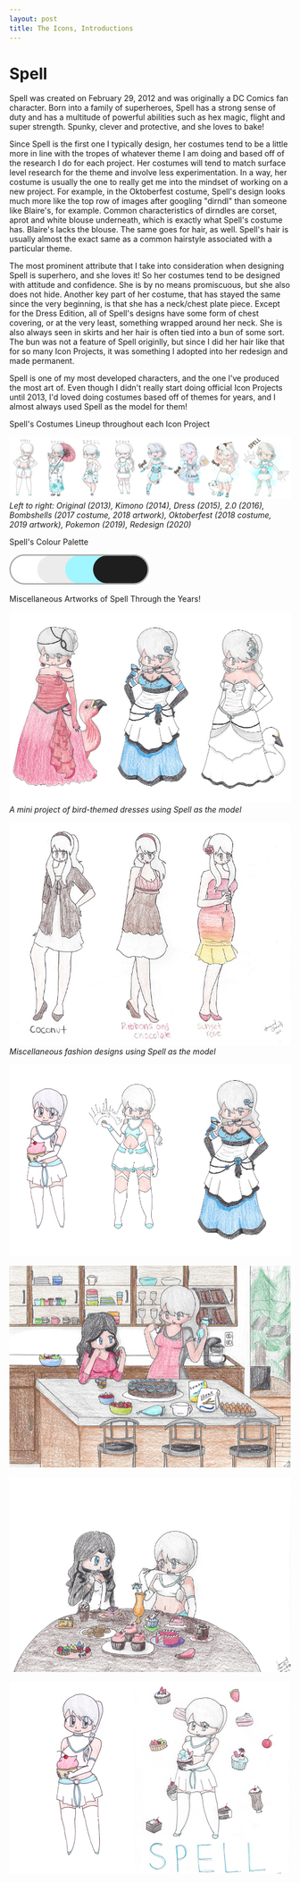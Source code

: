```yaml
---
layout: post
title: The Icons, Introductions
---
```

# Spell


Spell was created on February 29, 2012 and was originally a DC Comics fan character. Born into a family of superheroes, Spell has a strong sense of duty and has a multitude of powerful abilities such as hex magic, flight and super strength. Spunky, clever and protective, and she loves to bake!

Since Spell is the first one I typically design, her costumes tend to be a little more in line with the tropes of whatever theme I am doing and based off of the research I do for each project. Her costumes will tend to match surface level research for the theme and involve less experimentation. In a way, her costume is usually the one to really get me into the mindset of working on a new project. For example, in the Oktoberfest costume, Spell's design looks much more like the top row of images after googling "dirndl" than someone like Blaire's, for example. Common characteristics of dirndles are corset, aprot and white blouse underneath, which is exactly what Spell's costume has. Blaire's lacks the blouse. The same goes for hair, as well. Spell's hair is usually almost the exact same as a common hairstyle associated with a particular theme. 

The most prominent attribute that I take into consideration when designing Spell is superhero, and she loves it! So her costumes tend to be designed with attitude and confidence. She is by no means promiscuous, but she also does not hide. Another key part of her costume, that has stayed the same since the very beginning, is that she has a neck/chest plate piece. Except for the Dress Edition, all of Spell's designs have some form of chest covering, or at the very least, something wrapped around her neck. She is also always seen in skirts and her hair is often tied into a bun of some sort. The bun was not a feature of Spell originlly, but since I did her hair like that for so many Icon Projects, it was something I adopted into her redesign and made permanent. 

Spell is one of my most developed characters, and the one I've produced the most art of. Even though I didn't really start doing official Icon Projects until 2013, I'd loved doing costumes based off of themes for years, and I almost always used Spell as the model for them!

Spell's Costumes Lineup throughout each Icon Project

![Spell Lineup](/assets/artwork/IconProjects/IconIntros/Spell/Spell_CostumesLineup.jpg) 
_Left to right: Original (2013), Kimono (2014), Dress (2015), 2.0 (2016), Bombshells (2017 costume, 2018 artwork), Oktoberfest (2018 costume, 2019 artwork), Pokemon (2019), Redesign (2020)_

Spell's Colour Palette

![Spell Colour Palette](/assets/artwork/IconProjects/IconIntros/Spell/Spell_ColourPalette.jpg) 

Miscellaneous Artworks of Spell Through the Years! 

![Spell Bird Dresses](/assets/artwork/IconProjects/IconIntros/Spell/Spell_BirdDresses.jpg)
_A mini project of bird-themed dresses using Spell as the model_

![Spell Misc Design](/assets/artwork/IconProjects/IconIntros/Spell/Spell_DesignSet.jpg) 
_Miscellaneous fashion designs using Spell as the model_

![Spell Misc Art 1](/assets/artwork/IconProjects/IconIntros/Spell/Spell_MiscArt1.jpg) 

![Spell Misc Art 2](/assets/artwork/IconProjects/IconIntros/Spell/Spell_MiscArt2.png) 

![Spell Misc Art 3](/assets/artwork/IconProjects/IconIntros/Spell/Spell_MiscArt3.png) 

![Spell Misc Art 4](/assets/artwork/IconProjects/IconIntros/Spell/Spell_MiscArt4.jpg) 
